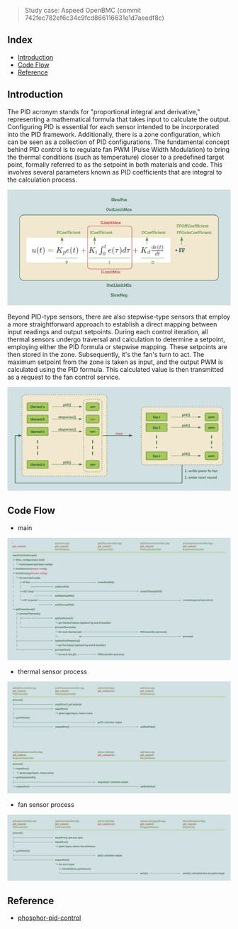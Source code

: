 > Study case: Aspeed OpenBMC (commit 742fec782ef6c34c9fcd866116631e1d7aeedf8c)

## Index

- [Introduction](#introduction)
- [Code Flow](#code-flow)
- [Reference](#reference)

## <a name="introduction"></a> Introduction

The PID acronym stands for "proportional integral and derivative," representing a mathematical formula that takes input to calculate the output.
Configuring PID is essential for each sensor intended to be incorporated into the PID framework. Additionally, there is a zone configuration, which can be seen as a collection of PID configurations.
The fundamental concept behind PID control is to regulate fan PWM (Pulse Width Modulation) to bring the thermal conditions (such as temperature) closer to a predefined target point, formally referred to as the setpoint in both materials and code. 
This involves several parameters known as PID coefficients that are integral to the calculation process.

<p align="center"><img src="images/phosphor-pid-control/coeff.png" /></p>

Beyond PID-type sensors, there are also stepwise-type sensors that employ a more straightforward approach to establish a direct mapping between input readings and output setpoints.
During each control iteration, all thermal sensors undergo traversal and calculation to determine a setpoint, employing either the PID formula or stepwise mapping. 
These setpoints are then stored in the zone.
Subsequently, it's the fan's turn to act. 
The maximum setpoint from the zone is taken as input, and the output PWM is calculated using the PID formula. 
This calculated value is then transmitted as a request to the fan control service.

<p align="center"><img src="images/phosphor-pid-control/introduction.png" /></p>

## <a name="code-flow"></a> Code Flow

- main

<p align="center"><img src="images/phosphor-pid-control/main.png" /></p>

- thermal sensor process

<p align="center"><img src="images/phosphor-pid-control/thermal.png" /></p>

- fan sensor process

<p align="center"><img src="images/phosphor-pid-control/fan.png" /></p>

## <a name="reference"></a> Reference

- [phosphor-pid-control](https://github.com/openbmc/phosphor-pid-control)
